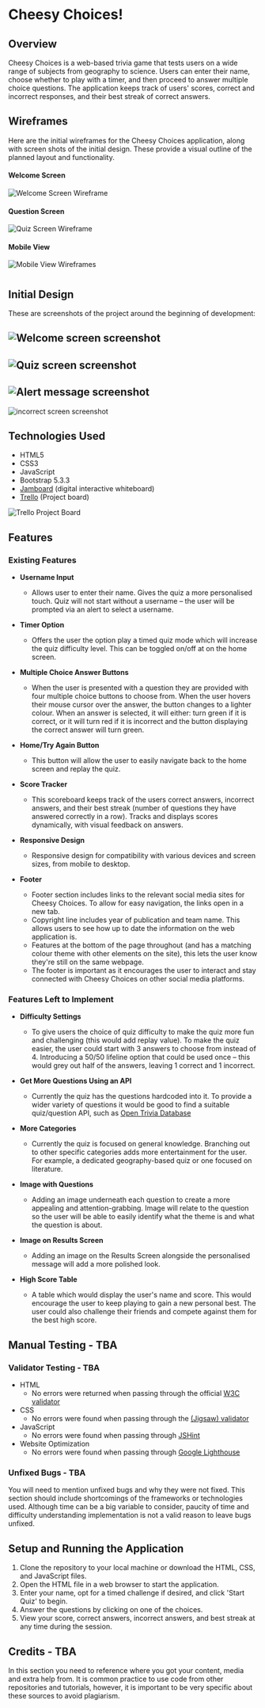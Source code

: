# Cheesy Choices!

## Overview

Cheesy Choices is a web-based trivia game that tests users on a wide range of subjects from geography to science. Users can enter their name, choose whether to play with a timer, and then proceed to answer multiple choice questions. The application keeps track of users' scores, correct and incorrect responses, and their best streak of correct answers.

## Wireframes

Here are the initial wireframes for the Cheesy Choices application, along with screen shots of the initial design. These provide a visual outline of the planned layout and functionality.

#### Welcome Screen
![Welcome Screen Wireframe](assets/images/cheesy-choices-desktop-wireframes-welcome-screen.png)

#### Question Screen
![Quiz Screen Wireframe](assets/images/cheesy-choices-desktop-wireframes-quiz-screen.png) 

#### Mobile View
![Mobile View Wireframes](assets/images/cheesy-choices-phone-wireframes.png)
#

## Initial Design
These are screenshots of the project around the beginning of development:

![Welcome screen screenshot](assets/images/cheesy-choices-initial-design-welcome-screen.png)
-
![Quiz screen screenshot](assets/images/cheesy-choices-initial-design-quiz-screen.png)
-
![Alert message screenshot](assets/images/cheesy-choices-initial-design-alert-message.png)
-
![incorrect screen screenshot](assets/images/cheesy-choices-initial-design-incorrect-screen.png)

## Technologies Used

- HTML5
- CSS3
- JavaScript
- Bootstrap 5.3.3
- [Jamboard](https://jamboard.google.com/d/1XjsnzAiuQ_O_WgiFDCjuUN0aw7v927GWzUWEdflyDuE/viewer?ts=667ec8a4&pli=1&f=1) (digital interactive whiteboard)
- [Trello](https://trello.com/b/CIy6Ngeo/hackathon-2-hack-cheese-project-board) (Project board)

![Trello Project Board](assets/images/Hack-&-Cheese-Project-Board.png)


## Features

### Existing Features
- __Username Input__
  - Allows user to enter their name. Gives the quiz a more personalised touch. Quiz will not start without a username – the user will be prompted via an alert to select a username.

- __Timer Option__
  - Offers the user the option play a timed quiz mode which will increase the quiz difficulty level. This can be toggled on/off at on the home screen.

- __Multiple Choice Answer Buttons__
  - When the user is presented with a question they are provided with four multiple choice buttons to choose from. When the user hovers their mouse cursor over the answer, the button changes to a lighter colour. When an answer is selected, it will either: turn green if it is correct, or it will turn red if it is incorrect and the button displaying the correct answer will turn green.

- __Home/Try Again Button__ 
  - This button will allow the user to easily navigate back to the home screen and replay the quiz.

- __Score Tracker__ 
  - This scoreboard keeps track of the users correct answers, incorrect answers, and their best streak (number of questions they have answered correctly in a row). Tracks and displays scores dynamically, with visual feedback on answers.

- __Responsive Design__ 
  - Responsive design for compatibility with various devices and screen sizes, from mobile to desktop.

- __Footer__ 
  - Footer section includes links to the relevant social media sites for Cheesy Choices. To allow for easy navigation, the links open in a new tab.
  - Copyright line includes year of publication and team name. This allows users to see how up to date the information on the web application is.
  - Features at the bottom of the page throughout (and has a matching colour theme with other elements on the site), this lets the user know they're still on the same webpage.
  - The footer is important as it encourages the user to interact and stay connected with Cheesy Choices on other social media platforms.


### Features Left to Implement
- __Difficulty Settings__ 
  - To give users the choice of quiz difficulty to make the quiz more fun and challenging (this would add replay value). To make the quiz easier, the user could start with 3 answers to choose from instead of 4. Introducing a 50/50 lifeline option that could be used once – this would grey out half of the answers, leaving 1 correct and 1 incorrect.

- __Get More Questions Using an API__ 
  - Currently the quiz has the questions hardcoded into it. To provide a wider variety of questions it would be good to find a suitable quiz/question API, such as [Open Trivia Database](https://opentdb.com/)

- __More Categories__ 
  - Currently the quiz is focused on general knowledge. Branching out to other specific categories adds more entertainment for the user. For example, a dedicated geography-based quiz or one focused on literature.

- __Image with Questions__ 
  - Adding an image underneath each question to create a more appealing and attention-grabbing. Image will relate to the question so the user will be able to easily identify what the theme is and what the question is about.

- __Image on Results Screen__ 
  - Adding an image on the Results Screen alongside the personalised message will add a more polished look.

- __High Score Table__ 
  - A table which would display the user's name and score. This would encourage the user to keep playing to gain a new personal best. The user could also challenge their friends and compete against them for the best high score.


## Manual Testing - TBA

### Validator Testing - TBA

- HTML
  - No errors were returned when passing through the official [W3C validator](TBA)
- CSS
  - No errors were found when passing through the [(Jigsaw) validator](TBA)
- JavaScript
  - No errors were found when passing through [JSHint](TBA)
- Website Optimization
  - No errors were found when passing through [Google Lighthouse](TBA)


### Unfixed Bugs - TBA

You will need to mention unfixed bugs and why they were not fixed. This section should include shortcomings of the frameworks or technologies used. Although time can be a big variable to consider, paucity of time and difficulty understanding implementation is not a valid reason to leave bugs unfixed. 


## Setup and Running the Application

1. Clone the repository to your local machine or download the HTML, CSS, and JavaScript files.
2. Open the HTML file in a web browser to start the application.
3. Enter your name, opt for a timed challenge if desired, and click 'Start Quiz' to begin.
4. Answer the questions by clicking on one of the choices.
5. View your score, correct answers, incorrect answers, and best streak at any time during the session.


## Credits - TBA

In this section you need to reference where you got your content, media and extra help from. It is common practice to use code from other repositories and tutorials, however, it is important to be very specific about these sources to avoid plagiarism.


